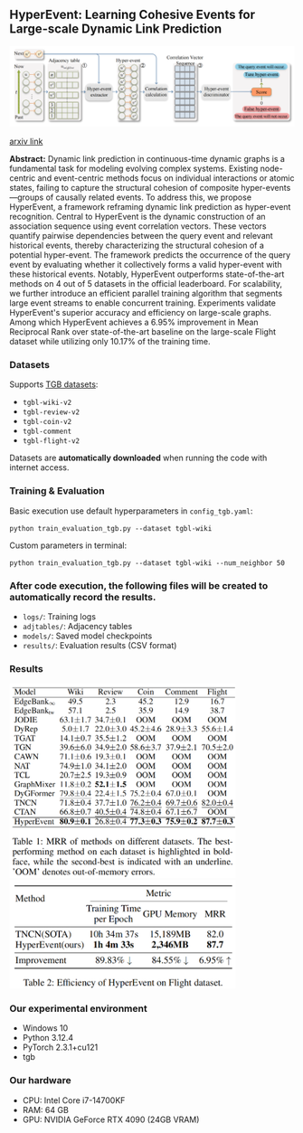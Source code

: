 ## HyperEvent: Learning Cohesive Events for Large-scale Dynamic Link Prediction
<img src="./framework.PNG"  width="1000"/>

[arxiv link](https://arxiv.org/abs/2507.11836)

**Abstract:** Dynamic link prediction in continuous-time dynamic graphs is a fundamental task for modeling evolving complex systems. Existing node-centric and event-centric methods focus on individual interactions or atomic states, failing to capture the structural cohesion of composite hyper-events—groups of causally related events. To address this, we propose HyperEvent, a framework reframing dynamic link prediction as hyper-event recognition. Central to HyperEvent is the dynamic construction of an association sequence using event correlation vectors. These vectors quantify pairwise dependencies between the query event and relevant historical events, thereby characterizing the structural cohesion of a potential hyper-event. The framework predicts the occurrence of the query event by evaluating whether it collectively forms a valid hyper-event with these historical events. Notably, HyperEvent outperforms state-of-the-art methods on 4 out of 5 datasets in the official leaderboard. For scalability, we further introduce an efficient parallel training algorithm that segments large event streams to enable concurrent training. Experiments validate HyperEvent's superior accuracy and efficiency on large-scale graphs.  Among which HyperEvent achieves a 6.95\% improvement in Mean Reciprocal Rank over state-of-the-art baseline on the large-scale Flight dataset while utilizing only 10.17\% of the training time. 
### Datasets
Supports [TGB datasets](https://tgb.complexdatalab.com/docs/leader_linkprop/):
- `tgbl-wiki-v2`
- `tgbl-review-v2`
- `tgbl-coin-v2`
- `tgbl-comment`
- `tgbl-flight-v2`
  
Datasets are **automatically downloaded** when running the code with internet access.
### Training & Evaluation
Basic execution use default hyperparameters in `config_tgb.yaml`:
```
python train_evaluation_tgb.py --dataset tgbl-wiki
```
Custom parameters in terminal:
```
python train_evaluation_tgb.py --dataset tgbl-wiki --num_neighbor 50
```
### After code execution, the following files will be created to automatically record the results.
- `logs/`: Training logs
- `adjtables/`: Adjacency tables
- `models/`: Saved model checkpoints
- `results/`: Evaluation results (CSV format)
### Results
<img src="./table1.PNG" alt="Experimental Results 1" width="400"/>  <img src="./table2.PNG" alt="Experimental Results 2" width="400"/>
### Our experimental environment
- Windows 10
- Python 3.12.4
- PyTorch 2.3.1+cu121
- tgb
### Our hardware
- CPU: Intel Core i7-14700KF 
- RAM: 64 GB
- GPU: NVIDIA GeForce RTX 4090 (24GB VRAM)
